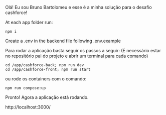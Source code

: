 Olá! Eu sou Bruno Bartolomeu e esse é a minha solução para o desafio cashforce!


At each app folder run:

```
npm i 
```

Create a .env in the backend file following .env.example


Para rodar a aplicação basta seguir os passos a seguir: (É necessário estar no repositório pai do projeto e abrir um terminal para cada comando)


```
cd /app/cashforce-back; npm run dev
cd /app/cashforce-front; npm run start

```

ou rode os containers com o comando:

```
npm run compose:up
```

Pronto! Agora a aplicação está rodando.

http://localhost:3000/
